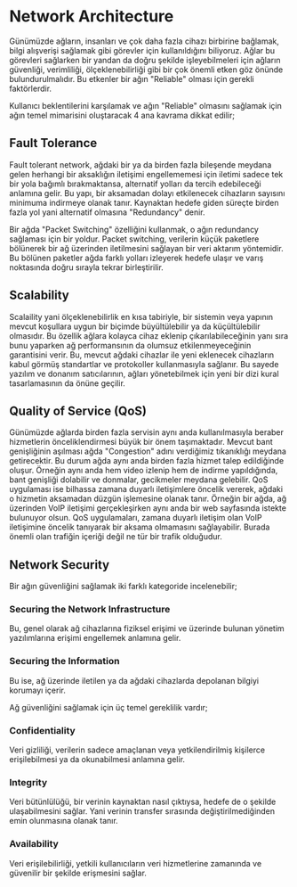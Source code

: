  # Network Architecture

 Günümüzde ağların, insanları ve çok daha fazla cihazı birbirine bağlamak, bilgi alışverişi sağlamak gibi görevler için kullanıldığını biliyoruz. Ağlar bu görevleri sağlarken bir yandan da doğru şekilde işleyebilmeleri için ağların güvenliği, verimliliği, ölçeklenebilirliği gibi bir çok önemli etken göz önünde bulundurulmalıdır. Bu etkenler bir ağın "Reliable" olması için gerekli faktörlerdir.

 Kullanıcı beklentilerini karşılamak ve ağın "Reliable" olmasını sağlamak için ağın temel mimarisini oluştaracak 4 ana kavrama dikkat edilir;

 ## Fault Tolerance

 Fault tolerant network, ağdaki bir ya da birden fazla bileşende meydana gelen herhangi bir aksaklığın iletişimi engellememesi için iletimi sadece tek bir yola bağımlı bırakmaktansa, alternatif yolları da tercih edebileceği anlamına gelir. Bu yapı, bir aksamadan dolayı etkilenecek cihazların sayısını minimuma indirmeye olanak tanır. Kaynaktan hedefe giden süreçte birden fazla yol yani alternatif olmasına "Redundancy" denir.

 Bir ağda "Packet Switching" özelliğini kullanmak, o ağın redundancy sağlaması için bir yoldur. Packet switching, verilerin küçük paketlere bölünerek bir ağ üzerinden iletilmesini sağlayan bir veri aktarım yöntemidir. Bu bölünen paketler ağda farklı yolları izleyerek hedefe ulaşır ve varış noktasında doğru sırayla tekrar birleştirilir.

 ## Scalability

 Scalaility yani ölçeklenebilirlik en kısa tabiriyle, bir sistemin veya yapının mevcut koşullara uygun bir biçimde büyültülebilir ya da küçültülebilir olmasıdır. Bu özellik ağlara kolayca cihaz eklenip çıkarılabileceğinin yanı sıra bunu yaparken ağ performansının da olumsuz etkilenmeyeceğinin garantisini verir. Bu, mevcut ağdaki cihazlar ile yeni eklenecek cihazların kabul görmüş standartlar ve protokoller kullanmasıyla sağlanır. Bu sayede yazılım ve donanım satıcılarının, ağları yönetebilmek için yeni bir dizi kural tasarlamasının da önüne geçilir.

## Quality of Service (QoS)

Günümüzde ağlarda birden fazla servisin aynı anda kullanılmasıyla beraber hizmetlerin önceliklendirmesi büyük bir önem taşımaktadır. Mevcut bant genişliğinin aşılması ağda "Congestion" adını verdiğimiz tıkanıklığı meydana getirecektir. Bu durum ağda aynı anda birden fazla hizmet talep edildiğinde oluşur. Örneğin aynı anda hem video izlenip hem de indirme yapıldığında, bant genişliği dolabilir ve donmalar, gecikmeler meydana gelebilir. QoS uygulaması ise bilhassa zamana duyarlı iletişimlere öncelik vererek, ağdaki o hizmetin aksamadan düzgün işlemesine olanak tanır. Örneğin bir ağda, ağ üzerinden VoIP iletişimi gerçekleşirken aynı anda bir web sayfasında istekte bulunuyor olsun. QoS uygulamaları, zamana duyarlı iletişim olan VoIP iletişimine öncelik tanıyarak bir aksama olmamasını sağlayabilir. Burada önemli olan trafiğin içeriği değil ne tür bir trafik olduğudur.

## Network Security

Bir ağın güvenliğini sağlamak iki farklı kategoride incelenebilir;

### Securing the Network Infrastructure

Bu, genel olarak ağ cihazlarına fiziksel erişimi ve üzerinde bulunan yönetim yazılımlarına erişimi engellemek anlamına gelir.

### Securing the Information

Bu ise, ağ üzerinde iletilen ya da ağdaki cihazlarda depolanan bilgiyi korumayı içerir.

Ağ güvenliğini sağlamak için üç temel gereklilik vardır;

### Confidentiality

Veri gizliliği, verilerin sadece amaçlanan veya yetkilendirilmiş kişilerce erişilebilmesi ya da okunabilmesi anlamına gelir.

### Integrity

Veri bütünlülüğü, bir verinin kaynaktan nasıl çıktıysa, hedefe de o şekilde ulaşabilmesini sağlar. Yani verinin transfer sırasında değiştirilmediğinden emin olunmasına olanak tanır.

### Availability

Veri erişilebilirliği, yetkili kullanıcıların veri hizmetlerine zamanında ve güvenilir bir şekilde erişmesini sağlar.
